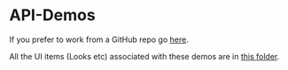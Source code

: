 # API-Demos

If you prefer to work from a GitHub repo go [here](https://github.com/ChainArgos/api-demos/).

All the UI items (Looks etc) associated with these demos are in
[this folder](https://dashargos.chainargos.com/folders/204).
